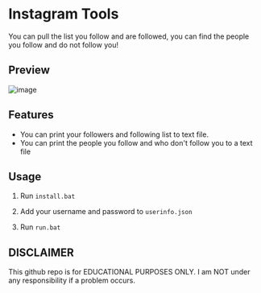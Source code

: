 # Instagram Tools
 You can pull the list you follow and are followed, you can find the people you follow and do not follow you!

## Preview
![image](https://i.hizliresim.com/s0d7hnx.jpg)

## Features
- You can print your followers and following list to text file.
- You can print the people you follow and who don't follow you to a text file

## Usage
1. Run `install.bat`
   
2. Add your username and password to `userinfo.json`
   
3. Run `run.bat`

## DISCLAIMER
This github repo is for EDUCATIONAL PURPOSES ONLY. I am NOT under any responsibility if a problem occurs.

